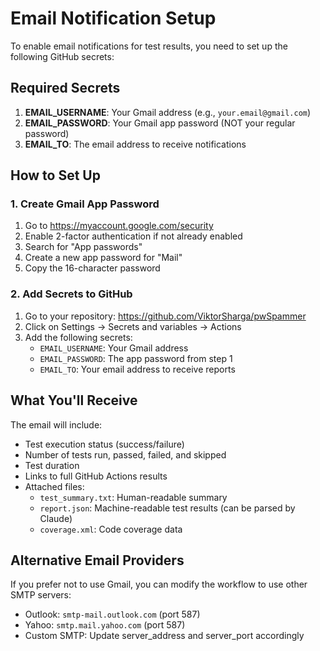 # Email Notification Setup

To enable email notifications for test results, you need to set up the following GitHub secrets:

## Required Secrets

1. **EMAIL_USERNAME**: Your Gmail address (e.g., `your.email@gmail.com`)
2. **EMAIL_PASSWORD**: Your Gmail app password (NOT your regular password)
3. **EMAIL_TO**: The email address to receive notifications

## How to Set Up

### 1. Create Gmail App Password
1. Go to https://myaccount.google.com/security
2. Enable 2-factor authentication if not already enabled
3. Search for "App passwords"
4. Create a new app password for "Mail"
5. Copy the 16-character password

### 2. Add Secrets to GitHub
1. Go to your repository: https://github.com/ViktorSharga/pwSpammer
2. Click on Settings → Secrets and variables → Actions
3. Add the following secrets:
   - `EMAIL_USERNAME`: Your Gmail address
   - `EMAIL_PASSWORD`: The app password from step 1
   - `EMAIL_TO`: Your email address to receive reports

## What You'll Receive

The email will include:
- Test execution status (success/failure)
- Number of tests run, passed, failed, and skipped
- Test duration
- Links to full GitHub Actions results
- Attached files:
  - `test_summary.txt`: Human-readable summary
  - `report.json`: Machine-readable test results (can be parsed by Claude)
  - `coverage.xml`: Code coverage data

## Alternative Email Providers

If you prefer not to use Gmail, you can modify the workflow to use other SMTP servers:
- Outlook: `smtp-mail.outlook.com` (port 587)
- Yahoo: `smtp.mail.yahoo.com` (port 587)
- Custom SMTP: Update server_address and server_port accordingly
